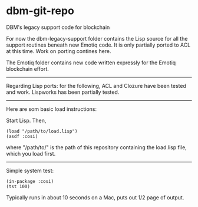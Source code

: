 # dbm-git-repo
DBM's legacy support code for blockchain

For now the dbm-legacy-support folder contains the Lisp source for all the support routines beneath new Emotiq code. It is only partially ported to ACL at this time. Work on porting contines here.

The Emotiq folder contains new code written expressly for the Emotiq blockchain effort.

***

Regarding Lisp ports: for the following, ACL and Clozure have been
tested and work. Lispworks has been partially tested.

***

Here are som basic load instructions:

Start Lisp. Then, 

```
(load "/path/to/load.lisp")
(asdf :cosi)
```

where "/path/to/" is the path of this repository containing the
load.lisp file, which you load first.

***

Simple system test:

```
(in-package :cosi)
(tst 100)
```

Typically runs in about 10 seconds on a Mac, puts out 1/2 page of output.
